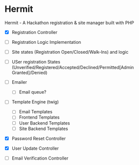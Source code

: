 # Hermit
Hermit - A Hackathon registration &amp; site manager built with PHP

- [x] Registration Controller
- [ ] Registration Logic Implementation
- [ ] Site states (Registration Open/Closed/Walk-Ins) and logic
- [ ] USer registration States (Unverified/Registered/Accepted/Declined/Permitted[Admin Granted]/Denied)
- [ ] Emailer
    - [ ] Email queue?
- [ ] Template Engine (twig)
    - [ ] Email Templates
    - [ ] Frontend Templates
    - [ ] User Backend Templates
    - [ ] Site Backend Templates
- [x] Password Reset Controller
- [X] User Update Controller
- [ ] Email Verification Controller
    